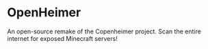 # OpenHeimer
An open-source remake of the Copenheimer project. Scan the entire internet for exposed Minecraft servers!
